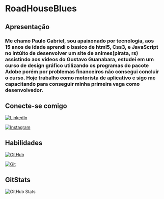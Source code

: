 
# RoadHouseBlues

## Apresentação

### Me chamo Paulo Gabriel, sou apaixonado por tecnologia, aos 15 anos de idade aprendi o basico de html5, Css3, e JavaScript no intúito de desenvolver um site de animes(pirata, rs) assistindo aos vídeos do Gustavo Guanabara, estudei em um curso de design gráfico utilizando os programas do pacote Adobe porém por problemas financeiros não consegui concluir o curso. Hoje trabalho como motorista de aplicativo e sigo me capacitando para conseguir minha primeira vaga como desenvolvedor. 

## Conecte-se comigo
[![LinkedIn](https://img.shields.io/badge/LinkedIn-008B8B?style=for-the-badge&logo=linkedin&logoColor=0E76A8)](www.linkedin.com/in/paulo-gabriel-88172b287)


[![Instagram](https://img.shields.io/badge/Instagram-008B8B?style=for-the-badge&logo=instagram)](https://www.instagram.com/umasequeladavida/)

## Habilidades 
[![GitHub](https://img.shields.io/badge/GitHub-008B8B?style=for-the-badge&logo=Github&logoColor=0E76A8)](https://github.com/RoadHouseBlues/)

[![Git](https://img.shields.io/badge/Git-008B8B?style=for-the-badge&logo=Git&logoColor=0E76A8)](https://github.com/RoadHouseBlues/)

## GitStats 

![GitHub Stats](https://github-readme-stats.vercel.app/api?username=RoadHouseBlues&theme=transparent&bg_color=008B8B&border_color=D3D3D3&show_icons=true&icon_color=D3D3D3&title_color=D3D3D3&text_color=D3D3D3)


